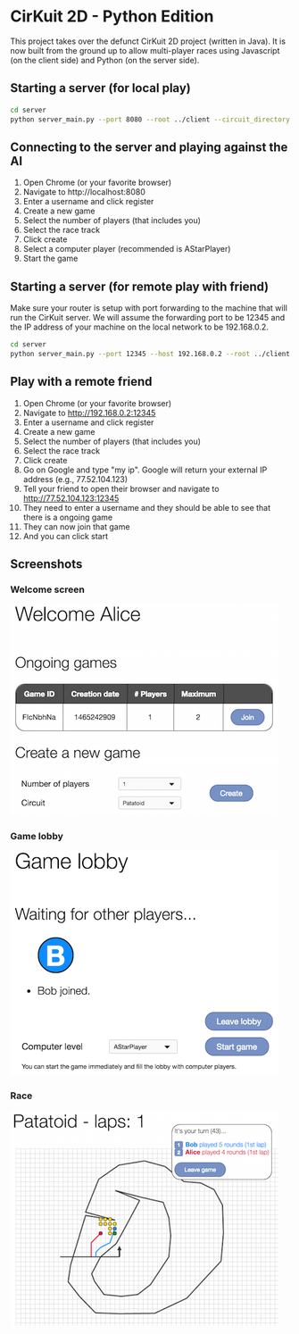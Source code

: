 # CirKuit 2D - Python Edition

This project takes over the defunct CirKuit 2D project (written in Java).
It is now built from the ground up to allow multi-player races using Javascript (on the client side) and Python (on the server side).

## Starting a server (for local play)

```bash
cd server
python server_main.py --port 8080 --root ../client --circuit_directory ../circuits
```

## Connecting to the server and playing against the AI

1. Open Chrome (or your favorite browser)
2. Navigate to http://localhost:8080
3. Enter a username and click register
4. Create a new game
  1. Select the number of players (that includes you)
  2. Select the race track
  3. Click create
5. Select a computer player (recommended is AStarPlayer)
6. Start the game

## Starting a server (for remote play with friend)

Make sure your router is setup with port forwarding to the machine that will run the
CirKuit server. We will assume the forwarding port to be 12345 and the IP address of your
machine on the local network to be 192.168.0.2.

```bash
cd server
python server_main.py --port 12345 --host 192.168.0.2 --root ../client --circuit_directory ../circuits
```

## Play with a remote friend

1. Open Chrome (or your favorite browser)
2. Navigate to http://192.168.0.2:12345
3. Enter a username and click register
4. Create a new game
  1. Select the number of players (that includes you)
  2. Select the race track
  3. Click create
5. Go on Google and type "my ip". Google will return your external IP address (e.g., 77.52.104.123)
6. Tell your friend to open their browser and navigate to http://77.52.104.123:12345
7. They need to enter a username and they should be able to see that there is a ongoing game
8. They can now join that game
9. And you can click start

## Screenshots

### Welcome screen

![Welcome screen](https://raw.githubusercontent.com/sgowal/cirkuit-py/master/doc/screenshot_00.png)

### Game lobby

![Game lobby](https://raw.githubusercontent.com/sgowal/cirkuit-py/master/doc/screenshot_01.png)

### Race

![Race](https://raw.githubusercontent.com/sgowal/cirkuit-py/master/doc/screenshot_02.png)
